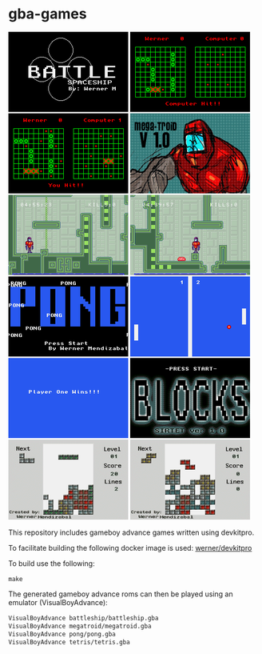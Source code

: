 # gba-games

![battleship](./doc/battleship-1.png)
![battleship](./doc/battleship-2.png)
![battleship](./doc/battleship-3.png)
![megatroid](./doc/megatroid-1.png)
![megatroid](./doc/megatroid-2.png)
![megatroid](./doc/megatroid-3.png)
![pong](./doc/pong-1.png)
![pong](./doc/pong-2.png)
![pong](./doc/pong-3.png)
![tetris](./doc/tetris-1.png)
![tetris](./doc/tetris-2.png)
![tetris](./doc/tetris-3.png)

This repository includes gameboy advance games written using devkitpro.

To facilitate building the following docker image is used: [werner/devkitpro](https://hub.docker.com/r/werner/devkitpro/)

To build use the following:

    make

The generated gameboy advance roms can then be played using an emulator (VisualBoyAdvance):

    VisualBoyAdvance battleship/battleship.gba
    VisualBoyAdvance megatroid/megatroid.gba
    VisualBoyAdvance pong/pong.gba
    VisualBoyAdvance tetris/tetris.gba
